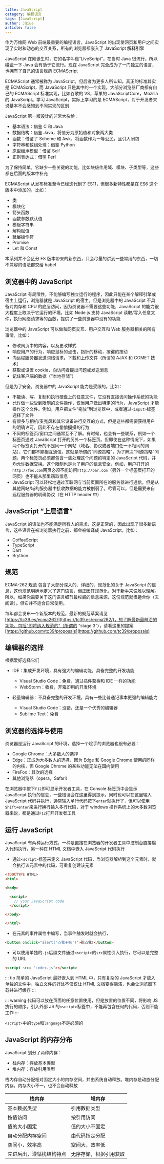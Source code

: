 ```yaml
---
title: JavaScript
category: 编程语言
tags: [JavaScript]
author: JQiue
article: false
---
```


作为万维网 Web 前端最重要的编程语言，JavaScript 的出现使网页和用户之间实现了实时和动态的交互关系，所有的浏览器都嵌入了 JavaScript 解释引擎

JavaScript 在刚诞生时，它的名字叫做“LiveScript”，在当时 Java 很流行，所以碰瓷一下 Java 会有助于它流行。现在 JavaScript 完全成为了一门独立的语言，也拥有了自己的语言规范 ECMAScript

ECMAScript 通常被称为 JavaScript，但后者为更多人所认知。真正的标准其实是 ECMAScript，而 JavaScript 只是其中的一个实现，大部分浏览器厂商都有自己的 ECMAScript 标准实现，比如谷歌的 V8，苹果的 JavaScriptCore，Mozilla 的 JavaScript。学习 JavaScript，实际上学习的是 ECMAScript，对于开发者来说基本不会感知到不同实现的区别

JavaScript 第一版设计的非常大杂烩：

+ 基本语法：借鉴 C 和 Java
+ 数据结构：借鉴 Java，将值分为原始值和对象两大类
+ 函数：借鉴了 Scheme 和 Awk，将函数作为一等公民，且引入闭包
+ 字符串和数组处理：借鉴 Python
+ 原型继承模型：借鉴 Self
+ 正则表达式：借鉴 Perl

为了保持简单，它缺少一些关键的功能，比如块级作用域、模块、子类型等，这些都在后面的版本中补充

ECMAScript 从发布标准至今已经迭代到了 ES11，但很多新特性都是在 ES6 这个版本中添加的，比如：

+ 类
+ 模块化
+ 箭头函数
+ 函数参数默认值
+ 模板字符串
+ 解构赋值
+ 延展操作符
+ Promise
+ Let 和 Const

本系列并不会区分 ES 版本带来的新东西，只会尽量的讲到一些常用的东西，一切不兼容的语法都交给 babel

## 浏览器中的 JavaScript

JavaScript 有局限性，不能够编写独立运行的程序，因此只能在某个解释引擎或宿主上运行，浏览器就是 JavaScript 的宿主。但是浏览器中的 JavaScript 不具备对内存和 CPU 的底层访问，因为浏览器不需要这些功能，JavaScript 的能力很大程度上取决于它运行的环境，比如 Node.js 支持 JavaScript 读取/写入任意文件，执行网络请求等的函数，提供了一些浏览器中没有的功能

浏览器中的 JavaScript 可以做和网页交互、用户交互和 Web 服务器相关的所有事情，比如：

+ 修改网页中的内容，以及更改样式
+ 响应用户的行为，响应鼠标的点击，指针的移动，按键的按动
+ 向远程服务器发送网络请求，下载和上传文件（所谓的 AJAX 和 COMET 技术）
+ 获取或设置 cookie，向访问者提出问题或发送消息
+ 记住客户端的数据（“本地存储”）

但是为了安全，浏览器中的 JavaScript 能力是受限的，比如：

+ 不能读、写、复制和执行硬盘上的任意文件，它没有直接访问操作系统的功能
+ 允许做一些受到限制的文件操作，仅当用户做出特定的行为，JavaScript 才能操作这个文件。例如，用户把文件“拖放”到浏览器中，或者通过`<input>`标签选择了文件
+ 有很多与相机/麦克风和其它设备进行交互的方式，但是这些都需要获得用户的明确许可，因此不存在偷偷摸摸的行为
+ 不同的标签页/窗口之间通常互不了解。有时候，也会有一些联系，例如一个标签页通过 JavaScript 打开的另外一个标签页。但即使在这种情况下，如果两个标签页打开的不是同一个网站（域名、协议或者端口任一不相同的网站），它们都不能相互通信。这就是所谓的“同源策略”，为了解决“同源策略”问题，两个标签页必须都包含一些处理这个问题的特定的 JavaScript 代码，并均允许数据交换。这个限制也是为了用户的信息安全，例如，用户打开的`http://foo.com`网页必须不能访问`http://bar.com`（另外一个标签页打开的网页）也不能从那里窃取信息
+ JavaScript 可以轻松地通过互联网与当前页面所在的服务器进行通信，但是从其他网站/域的服务器中接收数据的能力被削弱了。尽管可以，但是需要来自远程服务器的明确协议（在 HTTP header 中）

## JavaScript “上层语言”

JavaScript 的语法也不能满足所有人的需求，这是正常的，因此出现了很多新语言，这些语言在被浏览器执行之前，都会被编译成 JavaScript，比如：

+ CoffeeScript
+ TypeScript
+ Dart
+ Brython

## 规范

ECMA-262 规范 包含了大部分深入的、详细的、规范化的关于 JavaScript 的信息，这份规范明确地定义了这门语言，但正因其规范化，对于新手来说难以理解。所以，如果你需要关于这门语言细节最权威的信息来源，这份规范就很适合你（去阅读）。但它并不适合日常使用。

每年都会发布一个新版本的规范，最新的规范草案请见 [https://tc39.es/ecma262/](https://tc39.es/ecma262/)，想了解最新最前沿的功能，包括“即将纳入规范的”（所谓的 “stage 3”），请看这里的提案 [https://github.com/tc39/proposals](https://github.com/tc39/proposals)

## 编辑器的选择

根据爱好选择它们

+ IDE：集成开发环境，具有强大的编辑功能，具备完整的开发功能
  + Visual Studio Code：免费，通过插件获得和 IDE 一样的功能
  + WebStorm：收费，开箱即用的开发环境

+ 轻量编辑器：不具备完整的开发环境，具有一些比普通记事本更强的编辑能力
  + Visual Studio Code：没错，还是一个优秀的编辑器
  + Sublime Text：免费

## 浏览器的选择与使用

浏览器是运行 JavaScript 的环境，选择一个趁手的浏览器也很有必要：

+ Google Chrome：大多数人的选择
+ Edge：正成为大多数人的选择，因为 Edge 和 Google Chrome 使用的同样的内核，但 Google Chrome 的某些功能无法在国内使用
+ FireFox：其次的选择
+ 其他浏览器（opera，Safari）

在浏览器中按下`F12`即可显示开发者工具，在 Console 标签页中会显示 JavaScript 执行的信息，一些错误会在这里得到提示，同时也可以在这里输入 JavaScript 代码并执行，通常输入单行代码按下`enter`就执行了，但可以使用`Shift+enter`来进行换行输入多行代码，对于 windows 操作系统上的大多数浏览器来说，都是通过`F12`打开开发者工具

## 运行 JavaScript

JavaScript 有两种运行方式，一种是直接在浏览器的开发者工具中控制台直接输入代码执行，另一种在 HTML 文档中嵌入 JavaScript 代码执行

+ 通过`<script>`标签来定义 JavaScript 代码，当浏览器解析到这个元素时，就会执行该元素中的代码，可重复创建该元素

```html
<!DOCTYPE HTML>
<html>

<body>

  <script>
    // your JavaScript code
  </script>

</body>

</html>
```

+ 在元素的事件属性中编写，当事件触发时就会执行，

```html
<button onclick="alert('点我干嘛')">别点我!</button>
```

+ 可以使用单独的`.js`后缀文件通过`<script>`的`src`属性引入执行，它可以是完整的 URL

```html
<script src= "index.js"></script>
```

::: tip
简单的 JavaScript 最好嵌入到 HTML 中，只有复杂的 JavaScript 才放入单独的文件中，独立文件的好处不仅仅让 HTML 文档变得简洁，也会让浏览器下载并进行缓存
:::

::: warning
代码可以放在页面的任意位置使用，但是放置的位置不同，将影响 JS 执行的顺序。引入外部 JS 的`<script>`标签中，不能再包含任何的代码，否则不能工作
:::

`<script>`中的`type`和`language`不是必须的

## JavaScript 的内存分布

JavaScript 划分了两种内存：

+ 栈内存：存放基本类型
+ 堆内存：存放引用类型

栈内存自动分配相对固定大小的内存空间，并由系统自动释放。堆内存是动态分配内存，内存大小不一，也不会自动释放

栈内存|堆内存
---|---
基本数据类型|引用数据类型
按值访问|按引用访问
值的大小固定|值的大小不固定
自动分配内存空间|由代码指定分配
空间小，效率高|空间大，效率低
先进后出，遵循栈结构特点|无序存储，根据引用获取
